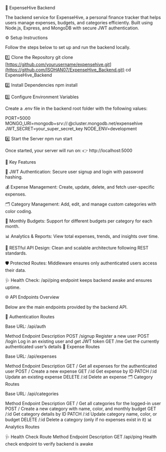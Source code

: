 💸 ExpenseHive Backend

The backend service for ExpenseHive, a personal finance tracker that helps users manage expenses, budgets, and categories efficiently.
Built using Node.js, Express, and MongoDB with secure JWT authentication.

⚙️ Setup Instructions

Follow the steps below to set up and run the backend locally.

1️⃣ Clone the Repository
git clone [https://github.com/yourusername/expensehive.git](https://github.com/ISOHAN07/ExpenseHive_Backend.git)
cd ExpenseHive_Backend

2️⃣ Install Dependencies
npm install

3️⃣ Configure Environment Variables

Create a .env file in the backend root folder with the following values:

PORT=5000
MONGO_URI=mongodb+srv://<username>:<password>@cluster.mongodb.net/expensehive
JWT_SECRET=your_super_secret_key
NODE_ENV=development


4️⃣ Start the Server
npm run start


Once started, your server will run on:
👉 http://localhost:5000

🔑 Key Features

🔐 JWT Authentication: Secure user signup and login with password hashing.

💰 Expense Management: Create, update, delete, and fetch user-specific expenses.

🗂️ Category Management: Add, edit, and manage custom categories with color coding.

📅 Monthly Budgets: Support for different budgets per category for each month.

📊 Analytics & Reports: View total expenses, trends, and insights over time.

🧠 RESTful API Design: Clean and scalable architecture following REST standards.

🛡️ Protected Routes: Middleware ensures only authenticated users access their data.

🩺 Health Check: /api/ping endpoint keeps backend awake and ensures uptime.

🌐 API Endpoints Overview

Below are the main endpoints provided by the backend API.

🔐 Authentication Routes

Base URL: /api/auth

Method	Endpoint	Description
POST	/signup	Register a new user
POST	/login	Log in an existing user and get JWT token
GET	/me	Get the currently authenticated user’s details
💸 Expense Routes

Base URL: /api/expenses

Method	Endpoint	Description
GET	/	Get all expenses for the authenticated user
POST	/	Create a new expense
GET	/:id	Get expense by ID
PATCH	/:id	Update an existing expense
DELETE	/:id	Delete an expense
🗂️ Category Routes

Base URL: /api/categories

Method	Endpoint	Description
GET	/	Get all categories for the logged-in user
POST	/	Create a new category with name, color, and monthly budget
GET	/:id	Get category details by ID
PATCH	/:id	Update category name, color, or budget
DELETE	/:id	Delete a category (only if no expenses exist in it)
📊 Analytics Routes


🩺 Health Check Route
Method	Endpoint	Description
GET	/api/ping	Health check endpoint to verify backend is awake
